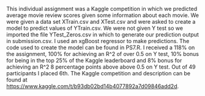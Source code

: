 This individual assignment was a Kaggle competition in which we predicted average movie review scores given some information about each movie. We were given a data set XTrain.csv and XTest.csv and were asked to create a model to predict values of YTrain.csv. We were not given Y test so we imported the file YTest_Zeros.csv in which to generate our prediction output in submission.csv. I used an xgBoost regressor to make predictions. The code used to create the model can be found in PS7.R.  I received a 118% on the assignment, 100% for achieving an R^2 of over 0.5 on Y test, 10% bonus for being in the top 25% of the Kaggle leaderboard and 8% bonus for achieving an R^2 8 percentage points above above 0.5 on Y test. Out of 49 participants I placed 6th. The Kaggle competition and description can be found at https://www.kaggle.com/t/b93db02bd14b4077892a7d09846add2d.
